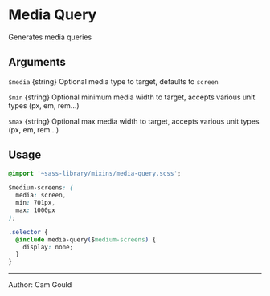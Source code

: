 # Media Query

Generates media queries

## Arguments

`$media` {string} Optional media type to target, defaults to `screen`

`$min` {string} Optional minimum media width to target, accepts various unit types (px, em, rem...)

`$max` {string} Optional max media width to target, accepts various unit types (px, em, rem...)

## Usage

```css
@import '~sass-library/mixins/media-query.scss';

$medium-screens: (
  media: screen,
  min: 701px,
  max: 1000px
);

.selector {
  @include media-query($medium-screens) {
    display: none;
  }
}
```

-----

Author: Cam Gould
